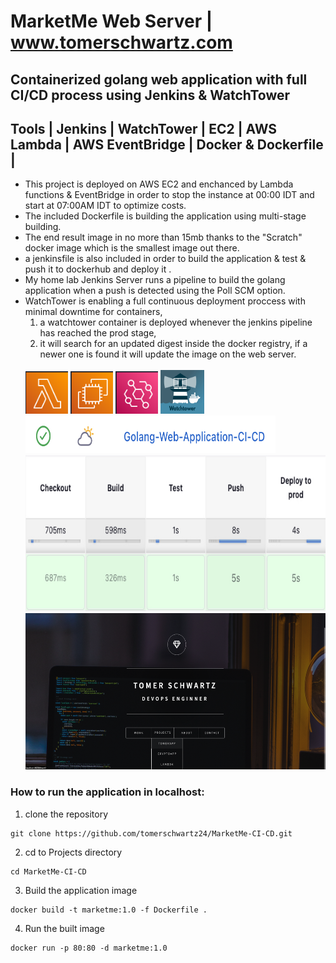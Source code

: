 # MarketMe Web Server | www.tomerschwartz.com
## Containerized golang web application with full CI/CD process using Jenkins & WatchTower
## Tools | Jenkins | WatchTower | EC2 | AWS Lambda | AWS EventBridge | Docker & Dockerfile | 

* This project is deployed on AWS EC2 and enchanced by Lambda functions & EventBridge in order to stop the instance at 00:00 IDT and start at 07:00AM IDT to optimize costs.
* The included Dockerfile is building the application using multi-stage building.
* The end result image in no more than 15mb thanks to the "Scratch" docker image which is the smallest image out there.
* a jenkinsfile is also included in order to build the application & test & push it to dockerhub and deploy it .  
* My home lab Jenkins Server runs a pipeline to build the golang application when a push is detected using the Poll SCM option.
* WatchTower is enabling a full continuous deployment proccess with minimal downtime for containers, <br> 
  1. a watchtower container is deployed whenever the jenkins pipeline has reached the prod       stage, <br>
  2. it will search for an updated digest inside the docker registry, if a newer one is found it will update the image on the web server.  
  <br>
  <img src="webapp/images/lambda.png" alt="alt text" width="68" height="68"> 
  <img src="webapp/images/ec2pic.png" alt="alt text" width="68" height="68">
  <img src="webapp/images/ebridge.png" alt="alt text" width="68" height="68">
  <img src="webapp/images/watchtower.png" alt="alt text" width="70" height="70"> <br>
  <img src="webapp/images/pipeline.jpg" alt="alt text" width="400" height="60"> <br>
  <img src="webapp/images/cicdpipeline.jpg" alt="alt text" width="600" height="250"> <br>
  <img src="webapp/images/website.png" alt="alt text" width="600" height="250"> <br>

### __How to run the application in localhost__:
1. clone the repository
```
git clone https://github.com/tomerschwartz24/MarketMe-CI-CD.git
```
2. cd to Projects directory
```
cd MarketMe-CI-CD
```
3. Build the application image 
```
docker build -t marketme:1.0 -f Dockerfile .
```
4. Run the built image 
```
docker run -p 80:80 -d marketme:1.0 
```
